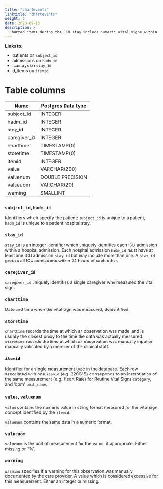 ```yaml
---
title: "chartevents"
linktitle: "chartevents"
weight: 3
date: 2023-09-18
description: >
  Charted items during the ICU stay include numeric vital signs within respiratory, routine, general, and hemodynamic categories
---
```


**Links to:**

* patients on `subject_id`
* admissions on `hadm_id`
* icustays on `stay_id`
* d_items on `itemid`


# Table columns

Name | Postgres Data type
---- | --------
subject\_id | INTEGER
hadm\_id | INTEGER
stay\_id | INTEGER
caregiver_id | INTEGER
charttime | TIMESTAMP(0)
storetime | TIMESTAMP(0)
itemid | INTEGER
value | VARCHAR(200)
valuenum | DOUBLE PRECISION
valueuom | VARCHAR(20)
warning | SMALLINT

### `subject_id`, `hadm_id`

Identifiers which specify the patient: `subject_id` is unique to a patient, `hadm_id` is unique to a patient hospital stay.

### `stay_id`

`stay_id` is an integer identifier which uniquely identifies each ICU admission within a hospital admission. Each hospital admission `hadm_id` must have at least one ICU admission `stay_id` but may include more than one. A `stay_id` groups all ICU admissions within 24 hours of each other.

### `caregiver_id`

`caregiver_id` uniquely identifies a single caregiver who measured the vital sign. 

### `charttime`

Date and time when the vital sign was measured, deidentified.

### `storetime`

`charttime` records the time at which an observation was made, and is usually the closest proxy to the time the data was actually measured. `storetime` records the time at which an observation was manually input or manually validated by a member of the clinical staff.

### `itemid`

Identifier for a single measurement type in the database. Each row associated with one `itemid` (e.g. 220045) corresponds to an instantiation of the same measurement (e.g. Heart Rate) for Routine Vital Signs `category`, and 'bpm' `unit_name`.

### `value`, `valuenum`

`value` contains the numeric value in string format measured for the vital sign concept identified by the `itemid`. 

`valuenum` contains the same data in a numeric format. 

### `valueuom`

`valueuom` is the unit of measurement for the `value`, if appropriate. Either missing or “%”.

### `warning`

`warning` specifies if a warning for this observation was manually documented by the care provider. A value which is considered excessive for this measurement. Either an integer or missing.

